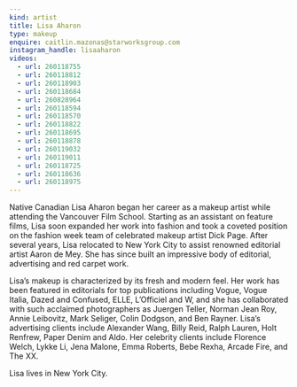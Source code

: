 ```yaml
---
kind: artist
title: Lisa Aharon
type: makeup
enquire: caitlin.mazonas@starworksgroup.com
instagram_handle: lisaaharon
videos:
  - url: 260118755
  - url: 260118812
  - url: 260118903
  - url: 260118684
  - url: 260828964
  - url: 260118594
  - url: 260118570
  - url: 260118822
  - url: 260118695
  - url: 260118878
  - url: 260119032
  - url: 260119011
  - url: 260118725
  - url: 260118636
  - url: 260118975
---
```

Native Canadian Lisa Aharon began her career as a makeup artist while attending the Vancouver Film School. Starting as an assistant on feature films, Lisa soon expanded her work into fashion and took a coveted position on the fashion week team of celebrated makeup artist Dick Page. After several years, Lisa relocated to New York City to assist renowned editorial artist Aaron de Mey. She has since built an impressive body of editorial, advertising and red carpet work.

Lisa’s makeup is characterized by its fresh and modern feel. Her work has been featured in editorials for top publications including Vogue, Vogue Italia, Dazed and Confused, ELLE, L’Officiel and W, and she has collaborated with such acclaimed photographers as Juergen Teller, Norman Jean Roy, Annie Leibovitz, Mark Seliger, Colin Dodgson, and Ben Rayner. Lisa’s advertising clients include Alexander Wang, Billy Reid, Ralph Lauren, Holt Renfrew, Paper Denim and Aldo. Her celebrity clients include Florence Welch, Lykke Li, Jena Malone, Emma Roberts, Bebe Rexha, Arcade Fire, and The XX.

Lisa lives in New York City.
